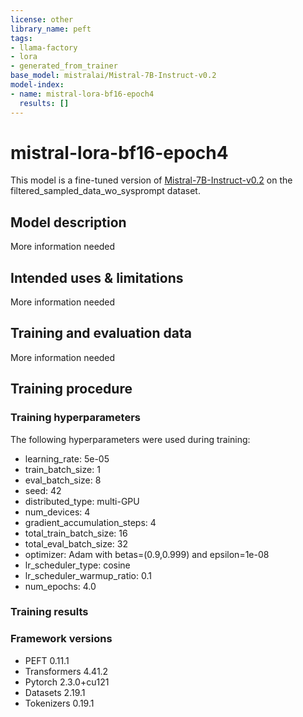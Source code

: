 ```yaml
---
license: other
library_name: peft
tags:
- llama-factory
- lora
- generated_from_trainer
base_model: mistralai/Mistral-7B-Instruct-v0.2
model-index:
- name: mistral-lora-bf16-epoch4
  results: []
---
```


<!-- This model card has been generated automatically according to the information the Trainer had access to. You
should probably proofread and complete it, then remove this comment. -->

# mistral-lora-bf16-epoch4

This model is a fine-tuned version of [Mistral-7B-Instruct-v0.2](https://huggingface.co/mistralai/Mistral-7B-Instruct-v0.2) on the filtered_sampled_data_wo_sysprompt dataset.

## Model description

More information needed

## Intended uses & limitations

More information needed

## Training and evaluation data

More information needed

## Training procedure

### Training hyperparameters

The following hyperparameters were used during training:
- learning_rate: 5e-05
- train_batch_size: 1
- eval_batch_size: 8
- seed: 42
- distributed_type: multi-GPU
- num_devices: 4
- gradient_accumulation_steps: 4
- total_train_batch_size: 16
- total_eval_batch_size: 32
- optimizer: Adam with betas=(0.9,0.999) and epsilon=1e-08
- lr_scheduler_type: cosine
- lr_scheduler_warmup_ratio: 0.1
- num_epochs: 4.0

### Training results



### Framework versions

- PEFT 0.11.1
- Transformers 4.41.2
- Pytorch 2.3.0+cu121
- Datasets 2.19.1
- Tokenizers 0.19.1